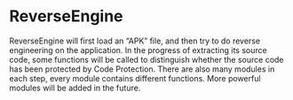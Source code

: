 # ReverseEngine
ReverseEngine will first load an “APK” file, and then try to do reverse engineering on the application. In the progress of extracting its source code, some functions will be called to distinguish whether the source code has  been protected by Code Protection. There are also many modules in each step, every module contains different functions. More powerful modules will be added in the future. 
